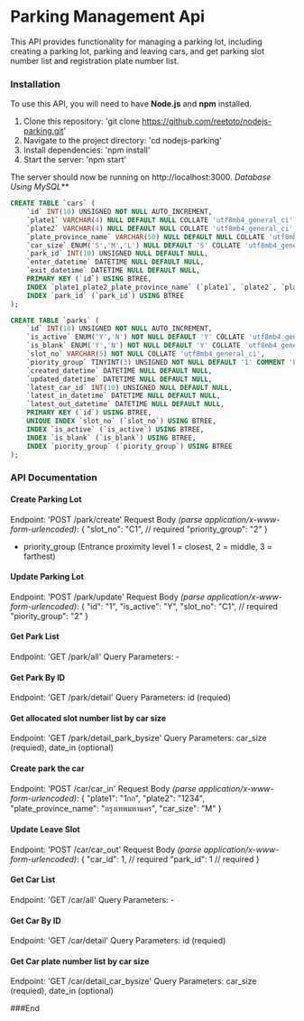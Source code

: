 # Parking Management Api
This API provides functionality for managing a parking lot, including creating a parking lot, parking and leaving cars, and get parking slot number list and registration  plate number list.

### Installation
To use this API, you will need to have **Node.js** and **npm** installed.
1. Clone this repository: 'git clone https://github.com/reetoto/nodejs-parking.git'
2. Navigate to the project directory: 'cd nodejs-parking'
3. Install dependencies: 'npm install'
4. Start the server: 'npm start'

The server should now be running on http://localhost:3000.
*Database Using MySQL***
```sql
CREATE TABLE `cars` (
	`id` INT(10) UNSIGNED NOT NULL AUTO_INCREMENT,
	`plate1` VARCHAR(4) NULL DEFAULT NULL COLLATE 'utf8mb4_general_ci',
	`plate2` VARCHAR(4) NULL DEFAULT NULL COLLATE 'utf8mb4_general_ci',
	`plate_province_name` VARCHAR(50) NULL DEFAULT NULL COLLATE 'utf8mb4_general_ci',
	`car_size` ENUM('S','M','L') NULL DEFAULT 'S' COLLATE 'utf8mb4_general_ci',
	`park_id` INT(10) UNSIGNED NULL DEFAULT NULL,
	`enter_datetime` DATETIME NULL DEFAULT NULL,
	`exit_datetime` DATETIME NULL DEFAULT NULL,
	PRIMARY KEY (`id`) USING BTREE,
	INDEX `plate1_plate2_plate_province_name` (`plate1`, `plate2`, `plate_province_name`) USING BTREE,
	INDEX `park_id` (`park_id`) USING BTREE
);
```

```sql
CREATE TABLE `parks` (
	`id` INT(10) UNSIGNED NOT NULL AUTO_INCREMENT,
	`is_active` ENUM('Y','N') NOT NULL DEFAULT 'Y' COLLATE 'utf8mb4_general_ci',
	`is_blank` ENUM('Y','N') NOT NULL DEFAULT 'Y' COLLATE 'utf8mb4_general_ci',
	`slot_no` VARCHAR(5) NOT NULL COLLATE 'utf8mb4_general_ci',
	`piority_group` TINYINT(3) UNSIGNED NOT NULL DEFAULT '1' COMMENT 'Entrance proximity level 1=closest,2=middle,3=farthest',
	`created_datetime` DATETIME NULL DEFAULT NULL,
	`updated_datetime` DATETIME NULL DEFAULT NULL,
	`latest_car_id` INT(10) UNSIGNED NULL DEFAULT NULL,
	`latest_in_datetime` DATETIME NULL DEFAULT NULL,
	`latest_out_datetime` DATETIME NULL DEFAULT NULL,
	PRIMARY KEY (`id`) USING BTREE,
	UNIQUE INDEX `slot_no` (`slot_no`) USING BTREE,
	INDEX `is_active` (`is_active`) USING BTREE,
	INDEX `is_blank` (`is_blank`) USING BTREE,
	INDEX `piority_group` (`piority_group`) USING BTREE
);
```

### API Documentation
#### Create Parking Lot
Endpoint: 'POST /park/create'
Request Body *(parse application/x-www-form-urlencoded)*:
{
  "slot_no": "C1", // required
  "priority_group": "2"
}
- priority_group (Entrance proximity level 1 = closest, 2 = middle, 3 = farthest)

#### Update Parking Lot
Endpoint: 'POST /park/update'
Request Body *(parse application/x-www-form-urlencoded)*:
{
 "id": "1",
 "is_active": "Y",
 "slot_no": "C1",  // required
  "piority_group": "2"
}

#### Get Park List
Endpoint: 'GET /park/all'
Query Parameters: -
#### Get Park By ID
Endpoint: 'GET /park/detail'
Query Parameters: id (requied)
#### Get allocated slot number list by car size
Endpoint: 'GET /park/detail_park_bysize'
Query Parameters: car_size (requied), date_in (optional)

#### Create park the car
Endpoint: 'POST /car/car_in'
Request Body *(parse application/x-www-form-urlencoded)*:
{
 "plate1": "1กก",
 "plate2": "1234",
 "plate_province_name": "กรุงเทพมหานคร",
 "car_size": "M"
}
#### Update Leave Slot
Endpoint: 'POST /car/car_out'
Request Body *(parse application/x-www-form-urlencoded)*:
{
 "car_id": 1,  // required
 "park_id": 1 // required
}
#### Get Car List
Endpoint: 'GET /car/all'
Query Parameters: -
#### Get Car By ID
Endpoint: 'GET /car/detail'
Query Parameters: id (requied)
#### Get Car plate number list by car size
Endpoint: 'GET /car/detail_car_bysize'
Query Parameters: car_size (requied), date_in (optional)

###End